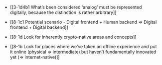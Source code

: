 - [[3-1d4b1 What’s been considered ‘analog’ must be represented digitally, because the distinction is rather arbitrary]]

- [[8-1c1 Potential scenario - Digital frontend + Human backend ⇒ Digital frontend + Digital backend]]
- [[8-1d Look for inherently crypto-native areas and concepts]]

- [[8-1b Look for places where we’ve taken an offline experience and put it online (physical ⇒ intermediate) but haven’t fundamentally innovated yet (⇒ internet-native)]]
